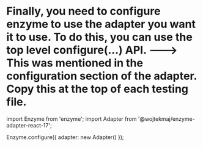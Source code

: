 # Finally, you need to configure enzyme to use the adapter you want it to use. To do this, you can use the top level configure(...) API. ---> This was mentioned in the configuration section of the adapter. Copy this at the top of each testing file.

import Enzyme from 'enzyme';
import Adapter from '@wojtekmaj/enzyme-adapter-react-17';

Enzyme.configure({ adapter: new Adapter() });